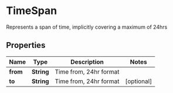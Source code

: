

# TimeSpan

Represents a span of time, implicitly covering a maximum of 24hrs
## Properties

Name | Type | Description | Notes
------------ | ------------- | ------------- | -------------
**from** | **String** | Time from, 24hr format | 
**to** | **String** | Time from, 24hr format |  [optional]



